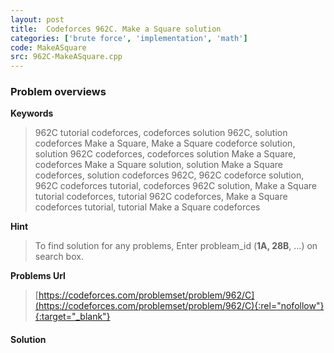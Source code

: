 ```yaml
---
layout: post
title:  Codeforces 962C. Make a Square solution
categories: ['brute force', 'implementation', 'math']
code: MakeASquare
src: 962C-MakeASquare.cpp
---
```

### **Problem overviews**

**Keywords**
> 962C tutorial codeforces, codeforces solution 962C, solution codeforces Make a Square, Make a Square codeforce solution, solution 962C codeforces, codeforces solution Make a Square, codeforces Make a Square solution, solution Make a Square codeforces, solution codeforces 962C, 962C codeforce solution, 962C codeforces tutorial, codeforces 962C solution, Make a Square tutorial codeforces, tutorial 962C codeforces, Make a Square codeforces tutorial, tutorial Make a Square codeforces

**Hint**
> To find solution for any problems, Enter probleam_id (**1A, 28B**, ...) on search box. 

**Problems Url**
> [https://codeforces.com/problemset/problem/962/C](https://codeforces.com/problemset/problem/962/C){:rel="nofollow"}{:target="_blank"}

#### **Solution**



